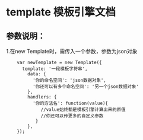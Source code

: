 template 模板引擎文档
=========================
参数说明：
-------------------------
1.在new Template时，需传入一个参数，参数为json对象  

``` 
    var newTemplate = new Template({  
      template: '一段模板字符串',  
        data: {  
          '你的命名空间': 'json数据对象',  
          '你还可以有多个命名空间': '另一个json数据对象'  
        },  
        handlers: {  
          '你的方法名': function(value){  
             //value始终都是模板引擎计算出来的原值  
             //你还可以传更多的自定义参数  
           }  
        },  
    });  
 ```  